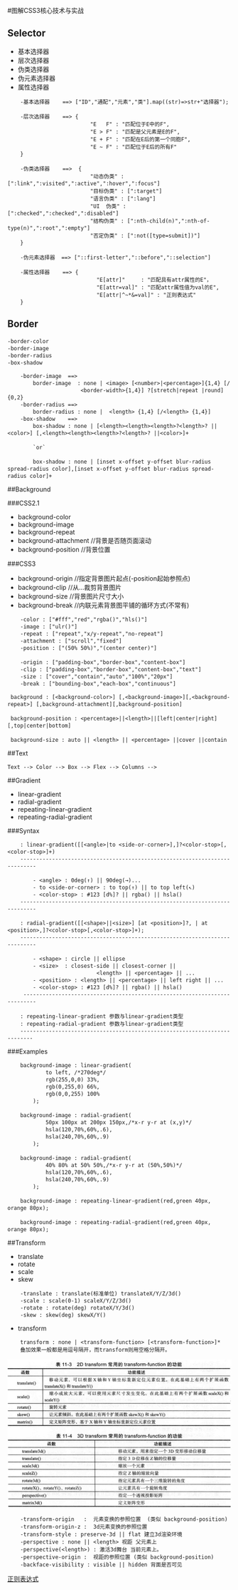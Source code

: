 #图解CSS3核心技术与实战

## Selector

* 基本选择器
* 层次选择器
* 伪类选择器
* 伪元素选择器
* 属性选择器

```
	-基本选择器    ==> ["ID","通配","元素","类"].map((str)=>str+"选择器");

	-层次选择器    ==> {
						  "E   F" : "匹配位于E中的F",
						  "E > F" : "匹配是父元素是E的F",
						  "E + F" : "匹配在E后的第一个同胞F",
						  "E ~ F" : "匹配位于E后的所有F"
    }

	-伪类选择器    ==>  {
						  "动态伪类" : [":link",":visited",":active",":hover",":focus"]
						  "目标伪类" : [":target"]
						  "语言伪类" : [":lang"]
						  "UI  伪类" : [":checked",":checked",":disabled"]
						  "结构伪类" : [":nth-child(n)",":nth-of-type(n)",":root",":empty"]
						  "否定伪类" : [":not([type=submit])"]
	}

	-伪元素选择器  ==> ["::first-letter","::before","::selection"]

	-属性选择器    ==> {
							"E[attr]"     : "匹配具有attr属性的E"，
							"E[attr=val]" : "匹配attr属性值为val的E",
							"E[attr|^~*&=val]" : "正则表达式"
	}
```

## Border

	-border-color
	-border-image
	-border-radius
	-box-shadow

```
	-border-image  ==>
		border-image  : none | <image> [<number>|<percentage>]{1,4} [/
					   <border-width>{1,4}] ?[stretch|repeat |round]{0,2} 
	-border-radius ==>			
		border-radius : none | 	<length> {1,4} [/<length> {1,4}]
	-box-shadow    ==> 
		box-shadow : none | [<length><length><length>?<length>? ||<color>] [,<length><length><length>?<length>? ||<color>]+

		`or`

		box-shadow : none | [inset x-offset y-offset blur-radius spread-radius color],[inset x-offset y-offset blur-radius spread-radius color]+
```

##Background 

###CSS2.1
* background-color
* background-image 
* background-repeat 
* background-attachment   //背景是否随页面滚动
* background-position     //背景位置

###CSS3
* background-origin  //指定背景图片起点(-position起始参照点)
* background-clip    //从...裁剪背景图片
* background-size    //背景图片尺寸大小
* background-break   //内联元素背景图平铺的循环方式(不常有)

```
	-color : ["#fff","red","rgba()","hls()"]
	-image : ["ulr()"]
	-repeat : ["repeat","x/y-repeat","no-repeat"]
	-attachment : ["scroll","fixed"]
	-position : ["(50% 50%)","(center center)"]

	-origin : ["padding-box","border-box","content-box"]
	-clip : ["padding-box","border-box","content-box","text"]
	-size : ["cover","contain","auto","100%","20px"]
	-break : ["bounding-box","each-box","continuous"]

```

```
 background : [<background-color>] [,<background-image>][,<background-repeat>] [,background-attachment][,background-position]

 background-position : <percentage>||<length>||[left|center|right] [,top|center|bottom]

 background-size : auto || <length> || <percentage> ||cover ||contain
```

##Text
```
Text --> Color --> Box --> Flex --> Columns --> 
```

##Gradient

* linear-gradient
* radial-gradient
* repeating-linear-gradient
* repeating-radial-gradient

###Syntax
```
    : linear-gradient([[<angle>|to <side-or-corner>],]?<color-stop>[,<color-stop>]+)
	---------------------------------------------------------------------------

		- <angle> : 0deg(↑) || 90deg(→)...
		- to <side-or-corner> : to top(↑) || to top left(↖)
		- <color-stop> : #123 [d%]? || rgba() || hsla()
	---------------------------------------------------------------------------

    : radial-gradient([[<shape>||<size>] [at <position>]?, | at <position>,]?<color-stop>[,<color-stop>]+);
    ---------------------------------------------------------------------------

		- <shape> : circle || ellipse
		- <size>  : closest-side || closest-corner || 
							<length> || <percentage> || ...
		- <position> : <length> || <percentage> || left right || ... 
		- <color-stop> : #123 [d%]? || rgba() || hsla()
	 --------------------------------------------------------------------------
	
	: repeating-linear-gradient 参数与linear-gradient类型
	: repeating-radial-gradient 参数与linear-gradient类型
	--------------------------------------------------------------------------
```

###Examples
```
	background-image : linear-gradient(
			to left, /*270deg*/
			rgb(255,0,0) 33%,
			rgb(0,255,0) 66%,
			rgb(0,0,255) 100%
		); 

	background-image : radial-gradient(
			50px 100px at 200px 150px,/*x-r y-r at (x,y)*/
			hsla(120,70%,60%,.6),
			hsla(240,70%,60%,.9)
		);

	background-image : radial-gradient(
			40% 80% at 50% 50%,/*x-r y-r at (50%,50%)*/
			hsla(120,70%,60%,.6),
			hsla(240,70%,60%,.9)
		);
	
	background-image : repeating-linear-gradient(red,green 40px, orange 80px);

	background-image : repeating-radial-gradient(red,green 40px, orange 80px);
```

##Transform

* translate
* rotate
* scale
* skew

```
	-translate : translate(标准单位) translateX/Y/Z/3d()
	-scale : scale(0-1) scaleX/Y/Z/3d()
	-rotate : rotate(deg) rotateX/Y/3d()
	-skew : skew(deg) skewX/Y()
```

* transform

```
	transform : none | <transform-function> [<transform-function>]* 
	叠加效果一般都是用逗号隔开，而transform则用空格分隔开。
```
![transform-function](./images/transform-function.jpg)

```
	-transform-origin   :  元素变换的参照位置  (类似 background-position)
	-transform-origin-z :  3d元素变换的参照位置
	-transform-style : preserve-3d || flat 建立3d渲染环境
	-perspective : none || <length> 视距 父元素上
	-perspective(<length>) : 激活3d舞台 当前元素上。
	-perspective-origin :  视距的参照位置 (类似 background-position)
	-backface-visibility : visible || hidden 背面是否可见 
```



[正则表达式](http://www.cnblogs.com/deerchao/archive/2006/08/24/zhengzhe30fengzhongjiaocheng.html)